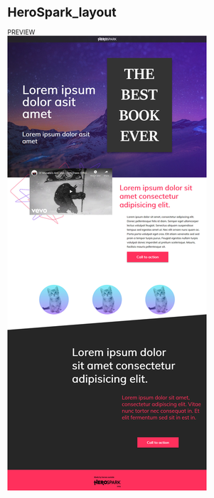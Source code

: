 # HeroSpark_layout

PREVIEW
![alt text](https://github.com/marcfreir/HeroSpark_layout/blob/master/_PREVIEW/HEROSPARK-preview.jpg)
